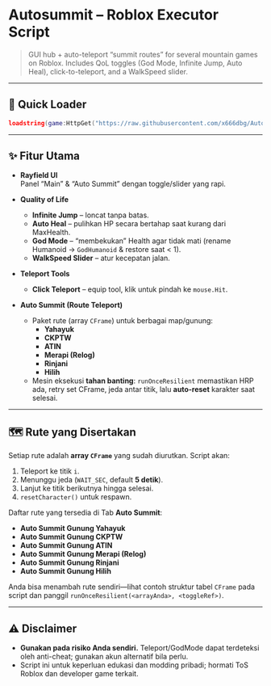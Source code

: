 # Autosummit – Roblox Executor Script

> GUI hub + auto-teleport “summit routes” for several mountain games on Roblox. Includes QoL toggles (God Mode, Infinite Jump, Auto Heal), click-to-teleport, and a WalkSpeed slider.

---

## 🏁 Quick Loader

```lua
loadstring(game:HttpGet("https://raw.githubusercontent.com/x666dbg/Auto-Summit/refs/heads/main/main.lua", true))()
```

---

## ✨ Fitur Utama

- **Rayfield UI**  
  Panel “Main” & “Auto Summit” dengan toggle/slider yang rapi.

- **Quality of Life**
  - **Infinite Jump** – loncat tanpa batas.
  - **Auto Heal** – pulihkan HP secara bertahap saat kurang dari MaxHealth.
  - **God Mode** – “membekukan” Health agar tidak mati (rename Humanoid → `GodHumanoid` & restore saat < 1).
  - **WalkSpeed Slider** – atur kecepatan jalan.

- **Teleport Tools**
  - **Click Teleport** – equip tool, klik untuk pindah ke `mouse.Hit`.

- **Auto Summit (Route Teleport)**
  - Paket rute (array `CFrame`) untuk berbagai map/gunung:
    - **Yahayuk**
    - **CKPTW**
    - **ATIN**
    - **Merapi (Relog)**
    - **Rinjani**
    - **Hilih**
  - Mesin eksekusi **tahan banting**: `runOnceResilient` memastikan HRP ada, retry set CFrame, jeda antar titik, lalu **auto-reset** karakter saat selesai.

---

## 🗺️ Rute yang Disertakan

Setiap rute adalah **array `CFrame`** yang sudah diurutkan. Script akan:
1. Teleport ke titik `i`.
2. Menunggu jeda (`WAIT_SEC`, default **5 detik**).
3. Lanjut ke titik berikutnya hingga selesai.
4. `resetCharacter()` untuk respawn.

Daftar rute yang tersedia di Tab **Auto Summit**:
- **Auto Summit Gunung Yahayuk**
- **Auto Summit Gunung CKPTW**
- **Auto Summit Gunung ATIN**
- **Auto Summit Gunung Merapi (Relog)**
- **Auto Summit Gunung Rinjani**
- **Auto Summit Gunung Hilih**

Anda bisa menambah rute sendiri—lihat contoh struktur tabel `CFrame` pada script dan panggil `runOnceResilient(<arrayAnda>, <toggleRef>)`.

---

## ⚠️ Disclaimer

- **Gunakan pada risiko Anda sendiri.** Teleport/GodMode dapat terdeteksi oleh anti-cheat; gunakan akun alternatif bila perlu.
- Script ini untuk keperluan edukasi dan modding pribadi; hormati ToS Roblox dan developer game terkait.
